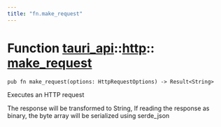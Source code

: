 ```yaml
---
title: "fn.make_request"
---
```


# Function [tauri_api](/docs/api/rust/tauri_api/../index.html)::​[http](/docs/api/rust/tauri_api/index.html)::​[make_request](/docs/api/rust/tauri_api/)

    pub fn make_request(options: HttpRequestOptions) -> Result<String>

Executes an HTTP request

The response will be transformed to String, If reading the response as binary, the byte array will be serialized using serde_json

